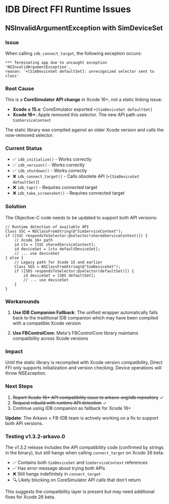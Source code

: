# IDB Direct FFI Runtime Issues

## NSInvalidArgumentException with SimDeviceSet

### Issue
When calling `idb_connect_target`, the following exception occurs:
```
*** Terminating app due to uncaught exception 'NSInvalidArgumentException', 
reason: '+[SimDeviceSet defaultSet]: unrecognized selector sent to class'
```

### Root Cause
This is a **CoreSimulator API change** in Xcode 16+, not a static linking issue:

- **Xcode ≤ 15.x**: CoreSimulator exported `+[SimDeviceSet defaultSet]`
- **Xcode 16+**: Apple removed this selector. The new API path uses `SimServiceContext`

The static library was compiled against an older Xcode version and calls the now-removed selector.

### Current Status
- ✅ `idb_initialize()` - Works correctly
- ✅ `idb_version()` - Works correctly  
- ✅ `idb_shutdown()` - Works correctly
- ❌ `idb_connect_target()` - Calls obsolete API (`+[SimDeviceSet defaultSet]`)
- ❌ `idb_tap()` - Requires connected target
- ❌ `idb_take_screenshot()` - Requires connected target

### Solution
The Objective-C code needs to be updated to support both API versions:

```objc
// Runtime detection of available API
Class SSC = NSClassFromString(@"SimServiceContext");
if ([SSC respondsToSelector:@selector(sharedServiceContext)]) {
    // Xcode 16+ path
    id ctx = [SSC sharedServiceContext];
    id deviceSet = [ctx defaultDeviceSet];
    // ... use deviceSet
} else {
    // Legacy path for Xcode 15 and earlier
    Class SDS = NSClassFromString(@"SimDeviceSet");
    if ([SDS respondsToSelector:@selector(defaultSet)]) {
        id deviceSet = [SDS defaultSet];
        // ... use deviceSet
    }
}
```

### Workarounds

1. **Use IDB Companion Fallback**: The unified wrapper automatically falls back to the traditional IDB companion which may have been compiled with a compatible Xcode version

2. **Use FBControlCore**: Meta's FBControlCore library maintains compatibility across Xcode versions

### Impact
Until the static library is recompiled with Xcode version compatibility, Direct FFI only supports initialization and version checking. Device operations will throw NSException.

### Next Steps
1. ~~Report Xcode 16+ API compatibility issue to arkavo-org/idb repository~~ ✓
2. ~~Request rebuild with runtime API detection~~ ✓
3. Continue using IDB companion as fallback for Xcode 16+

**Update**: The Arkavo × FB-IDB team is actively working on a fix to support both API versions.

### Testing v1.3.2-arkavo.0

The v1.3.2 release includes the API compatibility code (confirmed by strings in the binary), but still hangs when calling `connect_target` on Xcode 26 beta:

- ✅ Contains both `SimDeviceSet` and `SimServiceContext` references
- ✅ Has error message about trying both APIs
- ❌ Still hangs indefinitely in `connect_target`
- 🔍 Likely blocking on CoreSimulator API calls that don't return

This suggests the compatibility layer is present but may need additional fixes for Xcode 26 beta.